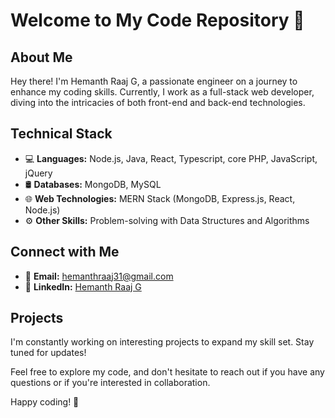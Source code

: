 # Welcome to My Code Repository 👋

## About Me
Hey there! I'm Hemanth Raaj G, a passionate engineer on a journey to enhance my coding skills. Currently, I work as a full-stack web developer, diving into the intricacies of both front-end and back-end technologies.

## Technical Stack
- 💻 **Languages:** Node.js, Java, React, Typescript, core PHP, JavaScript, jQuery
- 🛢️ **Databases:** MongoDB, MySQL
- 🌐 **Web Technologies:** MERN Stack (MongoDB, Express.js, React, Node.js)
- ⚙️ **Other Skills:** Problem-solving with Data Structures and Algorithms

## Connect with Me
- 📧 **Email:** hemanthraaj31@gmail.com
- 💼 **LinkedIn:** [Hemanth Raaj G](https://www.linkedin.com/in/hemanth-raaj-g-56a4a6188/)

## Projects
I'm constantly working on interesting projects to expand my skill set. Stay tuned for updates!

Feel free to explore my code, and don't hesitate to reach out if you have any questions or if you're interested in collaboration.

Happy coding! 🚀


<!---
hemanth506/hemanth506 is a ✨ special ✨ repository because its `README.md` (this file) appears on your GitHub profile.
You can click the Preview link to take a look at your changes.
--->
